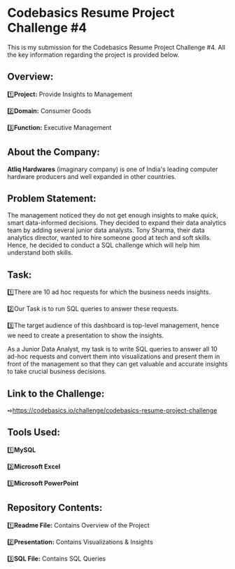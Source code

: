# Codebasics Resume Project Challenge #4
This is my submission for the Codebasics Resume Project Challenge #4. All the key information regarding the project is provided below.
## Overview:
1️⃣**Project:** Provide Insights to Management 

2️⃣**Domain:** Consumer Goods

3️⃣**Function:** Executive Management
## About the Company: 
**Atliq Hardwares** (imaginary company) is one of India's leading computer hardware producers and well expanded in other countries.
## Problem Statement:
The management noticed they do not get enough insights to make quick, smart data-informed decisions. They decided to expand their data analytics team by adding several junior data analysts. Tony Sharma, their data analytics director, wanted to hire someone good at tech and soft skills. Hence, he decided to conduct a SQL challenge which will help him understand both skills.
## Task:
1️⃣There are 10 ad hoc requests for which the business needs insights.

2️⃣Our Task is to run SQL queries to answer these requests. 

3️⃣The target audience of this dashboard is top-level management, hence we need to create a presentation to show the insights.

As a Junior Data Analyst, my task is to write SQL queries to answer all 10 ad-hoc requests and convert them into visualizations and present them in front of the management so that they can get valuable and accurate insights to take crucial business decisions.
## Link to the Challenge: 
➺https://codebasics.io/challenge/codebasics-resume-project-challenge
## Tools Used:
1️⃣**MySQL**

2️⃣**Microsoft Excel**

3️⃣**Microsoft PowerPoint**
## Repository Contents:
1️⃣**Readme File:** Contains Overview of the Project

2️⃣**Presentation:** Contains Visualizations & Insights 

3️⃣**SQL File:** Contains SQL Queries

